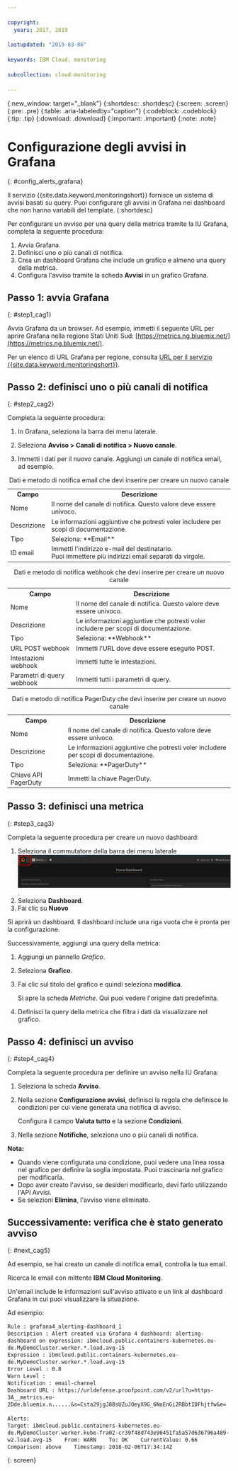 ```yaml
---

copyright:
  years: 2017, 2019

lastupdated: "2019-03-06"

keywords: IBM Cloud, monitoring

subcollection: cloud-monitoring

---
```


{:new_window: target="_blank"}
{:shortdesc: .shortdesc}
{:screen: .screen}
{:pre: .pre}
{:table: .aria-labeledby="caption"}
{:codeblock: .codeblock}
{:tip: .tip}
{:download: .download}
{:important: .important}
{:note: .note}

# Configurazione degli avvisi in Grafana
{: #config_alerts_grafana}

Il servizio {{site.data.keyword.monitoringshort}} fornisce un sistema di avvisi basati su query. Puoi configurare gli avvisi in Grafana nei dashboard che non hanno variabili del template. 
{:shortdesc}

Per configurare un avviso per una query della metrica tramite la IU Grafana, completa la seguente procedura:

1. Avvia Grafana.
2. Definisci uno o più canali di notifica.
3. Crea un dashboard Grafana che include un grafico e almeno una query della metrica. 
4. Configura l'avviso tramite la scheda **Avvisi** in un grafico Grafana.

## Passo 1: avvia Grafana
{: #step1_cag1}

Avvia Grafana da un browser. Ad esempio, immetti il seguente URL per aprire Grafana nella regione Stati Uniti Sud: [https://metrics.ng.bluemix.net/](https://metrics.ng.bluemix.net/).

Per un elenco di URL Grafana per regione, consulta [URL per il servizio {{site.data.keyword.monitoringshort}}](/docs/services/cloud-monitoring/monitoring_ov.html#region).

## Passo 2: definisci uno o più canali di notifica
{: #step2_cag2}

Completa la seguente procedura:

1. In Grafana, seleziona la barra dei menu laterale.

2. Seleziona **Avviso > Canali di notifica > Nuovo canale**.

3. Immetti i dati per il nuovo canale. Aggiungi un canale di notifica email, ad esempio.

<table>
  <caption>Dati e metodo di notifica email che devi inserire per creare un nuovo canale</caption>
  <tr>
     <th>Campo</th>
     <th>Descrizione</th>
  </tr>
  <tr>
    <td>Nome</td>
    <td>Il nome del canale di notifica. Questo valore deve essere univoco.</td>
  </tr>
  <tr>
    <td>Descrizione</td>
    <td>Le informazioni aggiuntive che potresti voler includere per scopi di documentazione.</td>
  </tr>
  <tr>
    <td>Tipo</td>
    <td>Seleziona: **Email**</td>
  </tr>
  <tr>
    <td>ID email</td>
    <td>Immetti l'indirizzo e-mail del destinatario. </br>Puoi immettere più indirizzi email separati da virgole.</td>
  </tr>
</table>

<table>
  <caption>Dati e metodo di notifica webhook che devi inserire per creare un nuovo canale</caption>
  <tr>
     <th>Campo</th>
     <th>Descrizione</th>
  </tr>
  <tr>
    <td>Nome</td>
    <td>Il nome del canale di notifica. Questo valore deve essere univoco.</td>
  </tr>
  <tr>
    <td>Descrizione</td>
    <td>Le informazioni aggiuntive che potresti voler includere per scopi di documentazione.</td>
  </tr>
  <tr>
    <td>Tipo</td>
    <td>Seleziona: **Webhook**</td>
  </tr>
  <tr>
    <td>URL POST webhook</td>
    <td>Immetti l'URL dove deve essere eseguito POST.</td>
  </tr>
  <tr>
    <td>Intestazioni webhook</td>
    <td>Immetti tutte le intestazioni.</td>
  </tr>
  <tr>
    <td>Parametri di query webhook</td>
    <td>Immetti tutti i parametri di query.</td>
  </tr>
</table>

<table>
  <caption>Dati e metodo di notifica PagerDuty che devi inserire per creare un nuovo canale</caption>
  <tr>
     <th>Campo</th>
     <th>Descrizione</th>
  </tr>
  <tr>
    <td>Nome</td>
    <td>Il nome del canale di notifica. Questo valore deve essere univoco.</td>
  </tr>
  <tr>
    <td>Descrizione</td>
    <td>Le informazioni aggiuntive che potresti voler includere per scopi di documentazione.</td>
  </tr>
  <tr>
    <td>Tipo</td>
    <td>Seleziona: **PagerDuty**</td>
  </tr>
  <tr>
    <td>Chiave API PagerDuty</td>
    <td>Immetti la chiave PagerDuty.</td>
  </tr>
</table>

## Passo 3: definisci una metrica
{: #step3_cag3}

Completa la seguente procedura per creare un nuovo dashboard:

1. Seleziona il commutatore della barra dei menu laterale ![Barra di menu laterale Grafana](images/grafana_settings.gif "Barra dei menu laterale Grafana").
2. Seleziona **Dashboard**.
3. Fai clic su **Nuovo**

Si aprirà un dashboard. Il dashboard include una riga vuota che è pronta per la configurazione. 

Successivamente, aggiungi una query della metrica:

1. Aggiungi un pannello *Grafico*.
2. Seleziona **Grafico**.
3. Fai clic sul titolo del grafico e quindi seleziona **modifica**.
    
    Si apre la scheda *Metriche*. Qui puoi vedere l'origine dati predefinita.
    
4. Definisci la query della metrica che filtra i dati da visualizzare nel grafico. 


## Passo 4: definisci un avviso
{: #step4_cag4}

Completa la seguente procedura per definire un avviso nella IU Grafana:

1. Seleziona la scheda **Avviso**.
2. Nella sezione **Configurazione avvisi**, definisci la regola che definisce le condizioni per cui viene generata una notifica di avviso.

    Configura il campo **Valuta tutto** e la sezione **Condizioni**.

3. Nella sezione **Notifiche**, seleziona uno o più canali di notifica.

**Nota:** 

* Quando viene configurata una condizione, puoi vedere una linea rossa nel grafico per definire la soglia impostata. Puoi trascinarla nel grafico per modificarla.
* Dopo aver creato l'avviso, se desideri modificarlo, devi farlo utilizzando l'API Avvisi.
* Se selezioni **Elimina**, l'avviso viene eliminato.

## Successivamente: verifica che è stato generato avviso
{: #next_cag5}

Ad esempio, se hai creato un canale di notifica email, controlla la tua email.

Ricerca le email con mittente **IBM Cloud Monitoriing**.

Un'email include le informazioni sull'avviso attivato e un link al dashboard Grafana in cui puoi visualizzare la situazione.

Ad esempio:

```
Rule : grafana4_alerting-dashboard_1
Description : Alert created via Grafana 4 dashboard: alerting-dashboard on expression: ibmcloud.public.containers-kubernetes.eu-de.MyDemoCluster.worker.*.load.avg-15
Expression : ibmcloud.public.containers-kubernetes.eu-de.MyDemoCluster.worker.*.load.avg-15
Error Level : 0.8
Warn Level : 
Notification : email-channel
Dashboard URL : https://urldefense.proofpoint.com/v2/url?u=https-3A__metrics.eu-2Dde.bluemix.n......&s=Csta29jgJ8BsUZuJOeyX9G_6NoEnGi2RBbtIDFhjtfw&e=

Alerts:
Target: ibmcloud.public.containers-kubernetes.eu-de.MyDemoCluster.worker.kube-fra02-cr39f48d743e90451fa5a57d636796a489-w2.load.avg-15    From: WARN    To: OK    CurrentValue: 0.66    Comparison: above    Timestamp: 2018-02-06T17:34:14Z
```
{: screen}


